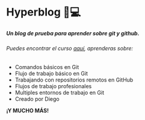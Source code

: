 # Hyperblog 📖💻
##### Un blog de prueba para aprender sobre git y github.

###### Puedes encontrar el curso [aquí](https://platzi.com/cursos/git-github/?utm_source=google&utm_medium=cpc&utm_campaign=17050344175&utm_adgroup=136855261105&utm_content=608267303205&gclsrc=aw.ds "aquí"), aprenderas sobre:
- Comandos básicos en Git
- Flujo de trabajo básico en Git
- Trabajando con repositorios remotos en GitHub
- Flujos de trabajo profesionales
- Multiples entornos de trabajo en Git
- Creado por Diego 

**¡Y MUCHO M&Aacute;S!**